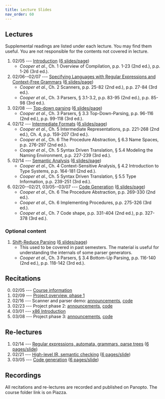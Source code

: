 ```yaml
---
title: Lecture Slides
nav_order: 60
---
```


## Lectures

Supplemental readings are listed under each lecture. You may find them useful. You are not responsible for the contents not covered in lecture.

1. 02/05 --- [Introduction][l01] ([6 slides/page][l01-6])
    - _Cooper et al_., Ch. 1 Overview of Compilation, p.p. 1-23 (2nd ed.), p.p. 1-26 (3rd ed.).
1. 02/06--02/07 --- [Specifying Languages with Regular Expressions and Context-Free Grammars][l02] ([6 slides/page][l02-6])
    - _Cooper et al_., Ch. 2 Scanners, p.p. 25-82 (2nd ed.), p.p. 27-84 (3rd ed.).
    - _Cooper et al_., Ch. 3 Parsers, § 3.1-3.2, p.p. 83-95 (2nd ed.), p.p. 85-98 (3rd ed.).
1. 02/08 --- [Top-down parsing][l03] ([6 slides/page][l03-6])
    - _Cooper et al_., Ch. 3 Parsers, § 3.3 Top-Down-Parsing, p.p. 96-116 (2nd ed.), p.p. 99-118 (3rd ed.).
2. 02/12 --- [Intermediate Formats][l04] ([6 slides/page][l04-6])
    - _Cooper et al_., Ch. 5 Intermediate Representations, p.p. 221-268 (2nd ed.), Ch. 4, p.p. 159-207 (3rd ed.).
    - _Cooper et al_., Ch. 6 The Procedure Abstraction, § 6.3 Name Spaces, p.p. 276-297 (2nd ed.).
    - _Cooper et al_., Ch. 5 Syntax Driven Translation, § 5.4 Modeling the Naming Environment, p.p. 227-239 (3rd ed.).
3. 02/14 --- [Semantic Analysis][l05] ([6 slides/page][l05-6])
    - _Cooper et al_., Ch. 4 Context-Sensitive Analysis, § 4.2 Introduction to Type Systems, p.p. 164-181 (2nd ed.).
    - _Cooper et al_., Ch. 5 Syntax Driven Translation, § 5.5 Type Information, p.p. 239-251 (3rd ed.).
4. 02/20--02/21, 03/05--03/07 --- [Code Generation][l06] ([6 slides/page][l06-6])
    - _Cooper et al_., Ch. 6 The Procedure Abstraction, p.p. 269-330 (2nd ed.).
    - _Cooper et al_., Ch. 6 Implementing Procedures, p.p. 275-326 (3rd ed.).
    - _Cooper et al_., Ch. 7 Code shape, p.p. 331-404 (2nd ed.), p.p. 327-378 (3rd ed.).

### Optional content

1. [Shift-Reduce Parsing][lshift] ([6 slides/page][lshift-6])
    - This used to be covered in past semesters. The material is useful for understanding the internals of some parser generators.
    - _Cooper et al_., Ch. 3 Parsers, § 3.4 Bottom-Up Parsing, p.p. 116-140 (2nd ed.), p.p. 118-142 (3rd ed.).

[l01]: assets/documents/lectures/L01-Introduction.pdf
[l01-6]: assets/documents/lectures/L01-Introduction-6pages.pdf
[l02]: assets/documents/lectures/L02-RegularExpressionsAndGrammars.pdf
[l02-6]: assets/documents/lectures/L02-RegularExpressionsAndGrammars-6pages.pdf
[l03]: assets/documents/lectures/L03-TopDownParsing.pdf
[l03-6]: assets/documents/lectures/L03-TopDownParsing-6pages.pdf
[lshift]: assets/documents/lectures/L-ShiftReduceParsing.pdf
[lshift-6]: assets/documents/lectures/L-ShiftReduceParsing-6pages.pdf
[l04]: assets/documents/lectures/L04-IntermediateFormats.pdf
[l04-6]: assets/documents/lectures/L04-IntermediateFormats-6pages.pdf
[l05]: assets/documents/lectures/L05-SemanticAnalysis.pdf
[l05-6]: assets/documents/lectures/L05-SemanticAnalysis-6pages.pdf
[l06]: assets/documents/lectures/L06-CodeGeneration.pdf
[l06-6]: assets/documents/lectures/L06-CodeGeneration-6pages.pdf

[cooper]: https://mit.primo.exlibrisgroup.com/permalink/01MIT_INST/jp08pj/alma9935028392606761

## Recitations

0. 02/05 --- [Course information](assets/documents/recitations/course-information.pdf)
1. 02/09 --- [Project overview, phase 1](assets/documents/recitations/r01-project-overview-phase1.pdf)
2. 02/16 --- Scanner and parser demo: [announcements](assets/documents/recitations/r02-scanner-parser.pdf), [code](https://github.com/6110-sp24/recitation2)
3. 02/23 --- Project phase 2: [announcements](assets/documents/recitations/r03-phase2.pdf), [code](https://github.com/6110-sp24/recitation3)
4. 03/01 --- [x86 Introduction](assets/documents/recitations/r04-x86-asm.pdf)
5. 03/08 --- Project phase 3: [announcements](assets/documents/recitations/r05-phase3.pdf), [code](https://github.com/6110-sp24/recitation5)

## Re-lectures

1. 02/14 --- [Regular expressions, automata, grammars, parse trees][rl-1] ([6 pages/slide][rl-1-6pages])
2. 02/21 --- [High-level IR, semantic checking][rl-2] ([6 pages/slide][rl-2-6pages])
2. 03/05 --- [Code generation][rl-3] ([6 pages/slide][rl-3-6pages])

[rl-1]: assets/documents/relectures/relecture-1.pdf
[rl-1-6pages]: assets/documents/relectures/relecture-1-6pages.pdf
[rl-2]: assets/documents/relectures/relecture-2.pdf
[rl-2-6pages]: assets/documents/relectures/relecture-2-6pages.pdf
[rl-3]: assets/documents/relectures/relecture-3.pdf
[rl-3-6pages]: assets/documents/relectures/relecture-3-6pages.pdf

## Recordings

All recitations and re-lectures are recorded and published on Panopto. The course folder link is on Piazza.